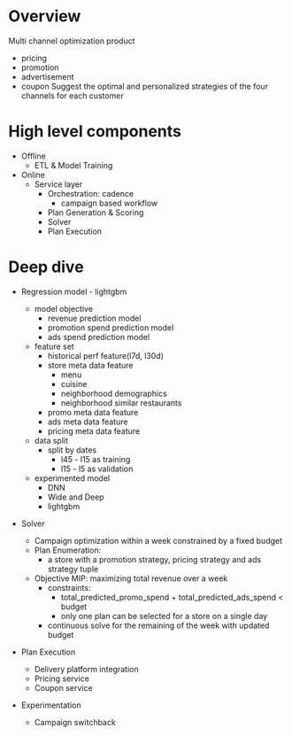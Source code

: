 # Overview
Multi channel optimization product
- pricing
- promotion
- advertisement
- coupon
Suggest the optimal and personalized strategies of the four channels for each customer

# High level components
- Offline
    - ETL & Model Training
- Online
    - Service layer 
        - Orchestration: cadence
            - campaign based workflow
        - Plan Generation & Scoring
        - Solver
        - Plan Execution  

# Deep dive
- Regression model - lightgbm
    - model objective
        - revenue prediction model
        - promotion spend prediction model
        - ads spend prediction model
    - feature set
        - historical perf feature(l7d, l30d)
        - store meta data feature
            - menu
            - cuisine
            - neighborhood demographics
            - neighborhood similar restaurants
        - promo meta data feature
        - ads meta data feature
        - pricing meta data feature
    - data split
        - split by dates
            - l45 - l15 as training
            - l15 - l5 as validation
    - experimented model
        - DNN
        - Wide and Deep
        - lightgbm

- Solver
    - Campaign optimization within a week constrained by a fixed budget
    - Plan Enumeration:
        - a store with a promotion strategy, pricing strategy and ads strategy tuple
    - Objective MIP: maximizing total revenue over a week
        - constraints:
            - total_predicted_promo_spend + total_predicted_ads_spend < budget
            - only one plan can be selected for a store on a single day
        - continuous solve for the remaining of the week with updated budget

- Plan Execution
    - Delivery platform integration
    - Pricing service
    - Coupon service

- Experimentation
    - Campaign switchback

